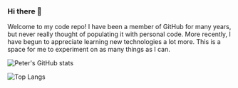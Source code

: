 ### Hi there 👋

Welcome to my code repo! I have been a member of GitHub for many years, but never really thought of populating it with personal code. More recently, I have begun to appreciate learning new technologies a lot more. This is a space for me to experiment on as many things as I can.

![Peter's GitHub stats](https://github-readme-stats.vercel.app/api?username=narnian12&show_icons=true&theme=tokyonight)

![Top Langs](https://github-readme-stats.vercel.app/api/top-langs/?username=narnian12&layout=compact&theme=tokyonight&exclude_repo=CKJM_DI)


<!--
**Narnian12/narnian12** is a ✨ _special_ ✨ repository because its `README.md` (this file) appears on your GitHub profile.

Here are some ideas to get you started:

- 🔭 I’m currently working on ...
- 🌱 I’m currently learning ...
- 👯 I’m looking to collaborate on ...
- 🤔 I’m looking for help with ...
- 💬 Ask me about ...
- 📫 How to reach me: ...
- 😄 Pronouns: ...
- ⚡ Fun fact: ...
-->
